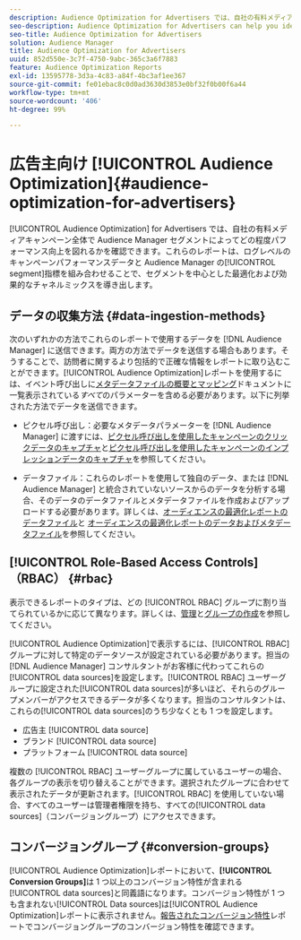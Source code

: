 ```yaml
---
description: Audience Optimization for Advertisers では、自社の有料メディアキャンペーン全体で Audience Manager セグメントによってどの程度パフォーマンス向上を図れるかを確認できます。これらのレポートは、ログレベルのキャンペーンパフォーマンスデータと Audience Manager のセグメント指標を組み合わせることで、セグメントを中心とした最適化および効果的なチャネルミックスを導き出します。
seo-description: Audience Optimization for Advertisers can help you identify potential performance opportunities for Audience Manager segments across your paid media campaigns. These reports combine log-level campaign performance data with Audience Manager segment metrics to inform segment-centric optimizations and an effective channel mix.
seo-title: Audience Optimization for Advertisers
solution: Audience Manager
title: Audience Optimization for Advertisers
uuid: 852d550e-3c7f-4750-9abc-365c3a6f7883
feature: Audience Optimization Reports
exl-id: 13595778-3d3a-4c83-a84f-4bc3af1ee367
source-git-commit: fe01ebac8c0d0ad3630d3853e0bf32f0b00f6a44
workflow-type: tm+mt
source-wordcount: '406'
ht-degree: 99%

---
```


# 広告主向け [!UICONTROL Audience Optimization]{#audience-optimization-for-advertisers}

[!UICONTROL Audience Optimization] for Advertisers では、自社の有料メディアキャンペーン全体で Audience Manager セグメントによってどの程度パフォーマンス向上を図れるかを確認できます。これらのレポートは、ログレベルのキャンペーンパフォーマンスデータと Audience Manager の[!UICONTROL segment]指標を組み合わせることで、セグメントを中心とした最適化および効果的なチャネルミックスを導き出します。

## データの収集方法 {#data-ingestion-methods}

次のいずれかの方法でこれらのレポートで使用するデータを [!DNL Audience Manager] に送信できます。両方の方法でデータを送信する場合もあります。そうすることで、訪問者に関するより包括的で正確な情報をレポートに取り込むことができます。[!UICONTROL Audience Optimization]レポートを使用するには、イベント呼び出しに[メタデータファイルの概要とマッピング](../../../reporting/audience-optimization-reports/metadata-files-intro/metadata-file-overview.md)ドキュメントに一覧表示されている&#x200B;*すべて*&#x200B;のパラメーターを含める必要があります。以下に列挙された方法でデータを送信できます。

* ピクセル呼び出し：必要なメタデータパラメーターを [!DNL Audience Manager] に渡すには、[ピクセル呼び出しを使用したキャンペーンのクリックデータのキャプチャ](../../../integration/media-data-integration/click-data-pixels.md)と[ピクセル呼び出しを使用したキャンペーンのインプレッションデータのキャプチャ &#x200B;](../../../integration/media-data-integration/impression-data-pixels.md)を参照してください。

* データファイル：これらのレポートを使用して独自のデータ、または [!DNL Audience Manager] と統合されていないソースからのデータを分析する場合、そのデータのデータファイルとメタデータファイルを作成およびアップロードする必要があります。詳しくは、[オーディエンスの最適化レポートのデータファイル](../../../reporting/audience-optimization-reports/metadata-files-intro/datafiles-intro.md)と [オーディエンスの最適化レポートのデータおよびメタデータファイル](../../../reporting/audience-optimization-reports/metadata-files-intro/metadata-files-intro.md)を参照してください。

## [!UICONTROL Role-Based Access Controls] （RBAC） {#rbac}

表示できるレポートのタイプは、どの [!UICONTROL RBAC] グループに割り当てられているかに応じて異なります。詳しくは、[管理](../../../features/administration/administration-overview.md)と[グループの作成](../../../features/administration/administration-overview.md#create-group)を参照してください。

[!UICONTROL Audience Optimization]で表示するには、[!UICONTROL RBAC] グループに対して特定のデータソースが設定されている必要があります。担当の [!DNL Audience Manager] コンサルタントがお客様に代わってこれらの[!UICONTROL data sources]を設定します。[!UICONTROL RBAC] ユーザーグループに設定された[!UICONTROL data sources]が多いほど、それらのグループメンバーがアクセスできるデータが多くなります。担当のコンサルタントは、これらの[!UICONTROL data sources]のうち少なくとも 1 つを設定します。

* 広告主 [!UICONTROL data source]
* ブランド [!UICONTROL data source]
* プラットフォーム [!UICONTROL data source]

複数の [!UICONTROL RBAC] ユーザーグループに属しているユーザーの場合、各グループの表示を切り替えることができます。選択されたグループに合わせて表示されたデータが更新されます。[!UICONTROL RBAC] を使用していない場合、すべてのユーザーは管理者権限を持ち、すべての[!UICONTROL data sources]（コンバージョングループ）にアクセスできます。

## コンバージョングループ {#conversion-groups}

[!UICONTROL Audience Optimization]レポートにおいて、**[!UICONTROL Conversion Groups]**&#x200B;は 1 つ以上のコンバージョン特性が含まれる[!UICONTROL data sources]と同義語になります。コンバージョン特性が 1 つも含まれない[!UICONTROL Data sources]は[!UICONTROL Audience Optimization]レポートに表示されません。[報告されたコンバージョン特性](../../../reporting/audience-optimization-reports/aor-advertisers/reported-conversion-traits.md)レポートでコンバージョングループのコンバージョン特性を確認できます。
